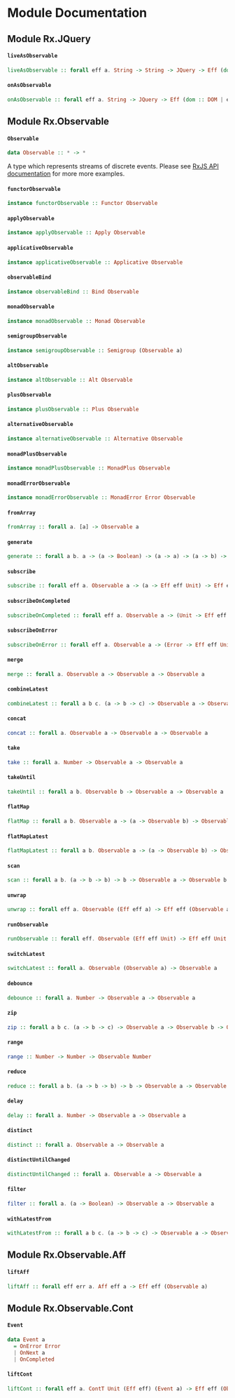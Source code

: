 # Module Documentation

## Module Rx.JQuery

#### `liveAsObservable`

``` purescript
liveAsObservable :: forall eff a. String -> String -> JQuery -> Eff (dom :: DOM | eff) (Observable JQueryEvent)
```


#### `onAsObservable`

``` purescript
onAsObservable :: forall eff a. String -> JQuery -> Eff (dom :: DOM | eff) (Observable JQueryEvent)
```



## Module Rx.Observable

#### `Observable`

``` purescript
data Observable :: * -> *
```

A type which represents streams of discrete events. Please see
[RxJS API documentation](https://github.com/Reactive-Extensions/RxJS/tree/master/doc)
for more more examples.

#### `functorObservable`

``` purescript
instance functorObservable :: Functor Observable
```


#### `applyObservable`

``` purescript
instance applyObservable :: Apply Observable
```


#### `applicativeObservable`

``` purescript
instance applicativeObservable :: Applicative Observable
```


#### `observableBind`

``` purescript
instance observableBind :: Bind Observable
```


#### `monadObservable`

``` purescript
instance monadObservable :: Monad Observable
```


#### `semigroupObservable`

``` purescript
instance semigroupObservable :: Semigroup (Observable a)
```


#### `altObservable`

``` purescript
instance altObservable :: Alt Observable
```


#### `plusObservable`

``` purescript
instance plusObservable :: Plus Observable
```


#### `alternativeObservable`

``` purescript
instance alternativeObservable :: Alternative Observable
```


#### `monadPlusObservable`

``` purescript
instance monadPlusObservable :: MonadPlus Observable
```


#### `monadErrorObservable`

``` purescript
instance monadErrorObservable :: MonadError Error Observable
```


#### `fromArray`

``` purescript
fromArray :: forall a. [a] -> Observable a
```


#### `generate`

``` purescript
generate :: forall a b. a -> (a -> Boolean) -> (a -> a) -> (a -> b) -> Observable b
```


#### `subscribe`

``` purescript
subscribe :: forall eff a. Observable a -> (a -> Eff eff Unit) -> Eff eff Unit
```


#### `subscribeOnCompleted`

``` purescript
subscribeOnCompleted :: forall eff a. Observable a -> (Unit -> Eff eff Unit) -> Eff eff Unit
```


#### `subscribeOnError`

``` purescript
subscribeOnError :: forall eff a. Observable a -> (Error -> Eff eff Unit) -> Eff eff Unit
```


#### `merge`

``` purescript
merge :: forall a. Observable a -> Observable a -> Observable a
```


#### `combineLatest`

``` purescript
combineLatest :: forall a b c. (a -> b -> c) -> Observable a -> Observable b -> Observable c
```


#### `concat`

``` purescript
concat :: forall a. Observable a -> Observable a -> Observable a
```


#### `take`

``` purescript
take :: forall a. Number -> Observable a -> Observable a
```


#### `takeUntil`

``` purescript
takeUntil :: forall a b. Observable b -> Observable a -> Observable a
```


#### `flatMap`

``` purescript
flatMap :: forall a b. Observable a -> (a -> Observable b) -> Observable b
```


#### `flatMapLatest`

``` purescript
flatMapLatest :: forall a b. Observable a -> (a -> Observable b) -> Observable b
```


#### `scan`

``` purescript
scan :: forall a b. (a -> b -> b) -> b -> Observable a -> Observable b
```


#### `unwrap`

``` purescript
unwrap :: forall eff a. Observable (Eff eff a) -> Eff eff (Observable a)
```


#### `runObservable`

``` purescript
runObservable :: forall eff. Observable (Eff eff Unit) -> Eff eff Unit
```


#### `switchLatest`

``` purescript
switchLatest :: forall a. Observable (Observable a) -> Observable a
```


#### `debounce`

``` purescript
debounce :: forall a. Number -> Observable a -> Observable a
```


#### `zip`

``` purescript
zip :: forall a b c. (a -> b -> c) -> Observable a -> Observable b -> Observable c
```


#### `range`

``` purescript
range :: Number -> Number -> Observable Number
```


#### `reduce`

``` purescript
reduce :: forall a b. (a -> b -> b) -> b -> Observable a -> Observable b
```


#### `delay`

``` purescript
delay :: forall a. Number -> Observable a -> Observable a
```


#### `distinct`

``` purescript
distinct :: forall a. Observable a -> Observable a
```


#### `distinctUntilChanged`

``` purescript
distinctUntilChanged :: forall a. Observable a -> Observable a
```


#### `filter`

``` purescript
filter :: forall a. (a -> Boolean) -> Observable a -> Observable a
```


#### `withLatestFrom`

``` purescript
withLatestFrom :: forall a b c. (a -> b -> c) -> Observable a -> Observable b -> Observable c
```



## Module Rx.Observable.Aff

#### `liftAff`

``` purescript
liftAff :: forall eff err a. Aff eff a -> Eff eff (Observable a)
```



## Module Rx.Observable.Cont

#### `Event`

``` purescript
data Event a
  = OnError Error
  | OnNext a
  | OnCompleted 
```


#### `liftCont`

``` purescript
liftCont :: forall eff a. ContT Unit (Eff eff) (Event a) -> Eff eff (Observable a)
```